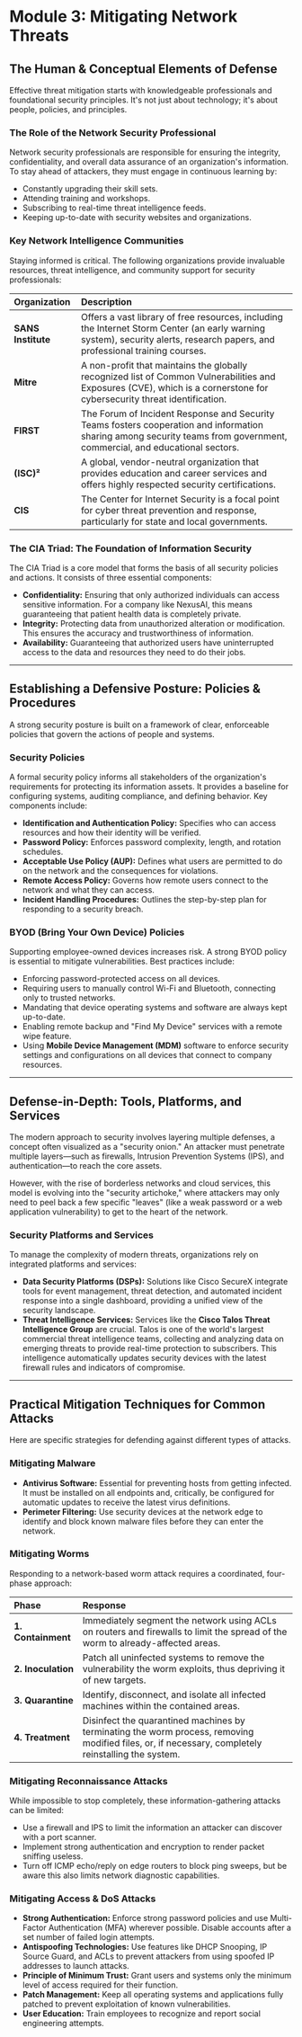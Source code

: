 # Module 3: Mitigating Network Threats

## The Human & Conceptual Elements of Defense

Effective threat mitigation starts with knowledgeable professionals and foundational security principles. It's not just about technology; it's about people, policies, and principles.

### The Role of the Network Security Professional

Network security professionals are responsible for ensuring the integrity, confidentiality, and overall data assurance of an organization's information. To stay ahead of attackers, they must engage in continuous learning by:

  * Constantly upgrading their skill sets.
  * Attending training and workshops.
  * Subscribing to real-time threat intelligence feeds.
  * Keeping up-to-date with security websites and organizations.

### Key Network Intelligence Communities

Staying informed is critical. The following organizations provide invaluable resources, threat intelligence, and community support for security professionals:

| Organization | Description |
| :--- | :--- |
| **SANS Institute** | Offers a vast library of free resources, including the Internet Storm Center (an early warning system), security alerts, research papers, and professional training courses. |
| **Mitre** | A non-profit that maintains the globally recognized list of Common Vulnerabilities and Exposures (CVE), which is a cornerstone for cybersecurity threat identification. |
| **FIRST** | The Forum of Incident Response and Security Teams fosters cooperation and information sharing among security teams from government, commercial, and educational sectors. |
| **(ISC)²** | A global, vendor-neutral organization that provides education and career services and offers highly respected security certifications. |
| **CIS** | The Center for Internet Security is a focal point for cyber threat prevention and response, particularly for state and local governments. |

### The CIA Triad: The Foundation of Information Security

The CIA Triad is a core model that forms the basis of all security policies and actions. It consists of three essential components:

  * **Confidentiality:** Ensuring that only authorized individuals can access sensitive information. For a company like NexusAI, this means guaranteeing that patient health data is completely private.
  * **Integrity:** Protecting data from unauthorized alteration or modification. This ensures the accuracy and trustworthiness of information.
  * **Availability:** Guaranteeing that authorized users have uninterrupted access to the data and resources they need to do their jobs.

-----

## Establishing a Defensive Posture: Policies & Procedures

A strong security posture is built on a framework of clear, enforceable policies that govern the actions of people and systems.

### Security Policies

A formal security policy informs all stakeholders of the organization's requirements for protecting its information assets. It provides a baseline for configuring systems, auditing compliance, and defining behavior. Key components include:

  * **Identification and Authentication Policy:** Specifies who can access resources and how their identity will be verified.
  * **Password Policy:** Enforces password complexity, length, and rotation schedules.
  * **Acceptable Use Policy (AUP):** Defines what users are permitted to do on the network and the consequences for violations.
  * **Remote Access Policy:** Governs how remote users connect to the network and what they can access.
  * **Incident Handling Procedures:** Outlines the step-by-step plan for responding to a security breach.

### BYOD (Bring Your Own Device) Policies

Supporting employee-owned devices increases risk. A strong BYOD policy is essential to mitigate vulnerabilities. Best practices include:

  * Enforcing password-protected access on all devices.
  * Requiring users to manually control Wi-Fi and Bluetooth, connecting only to trusted networks.
  * Mandating that device operating systems and software are always kept up-to-date.
  * Enabling remote backup and "Find My Device" services with a remote wipe feature.
  * Using **Mobile Device Management (MDM)** software to enforce security settings and configurations on all devices that connect to company resources.

-----

## Defense-in-Depth: Tools, Platforms, and Services

The modern approach to security involves layering multiple defenses, a concept often visualized as a "security onion." An attacker must penetrate multiple layers—such as firewalls, Intrusion Prevention Systems (IPS), and authentication—to reach the core assets.

However, with the rise of borderless networks and cloud services, this model is evolving into the "security artichoke," where attackers may only need to peel back a few specific "leaves" (like a weak password or a web application vulnerability) to get to the heart of the network.

### Security Platforms and Services

To manage the complexity of modern threats, organizations rely on integrated platforms and services:

  * **Data Security Platforms (DSPs):** Solutions like Cisco SecureX integrate tools for event management, threat detection, and automated incident response into a single dashboard, providing a unified view of the security landscape.
  * **Threat Intelligence Services:** Services like the **Cisco Talos Threat Intelligence Group** are crucial. Talos is one of the world's largest commercial threat intelligence teams, collecting and analyzing data on emerging threats to provide real-time protection to subscribers. This intelligence automatically updates security devices with the latest firewall rules and indicators of compromise.

-----

## Practical Mitigation Techniques for Common Attacks

Here are specific strategies for defending against different types of attacks.

### Mitigating Malware

  * **Antivirus Software:** Essential for preventing hosts from getting infected. It must be installed on all endpoints and, critically, be configured for automatic updates to receive the latest virus definitions.
  * **Perimeter Filtering:** Use security devices at the network edge to identify and block known malware files before they can enter the network.

### Mitigating Worms

Responding to a network-based worm attack requires a coordinated, four-phase approach:

| Phase | Response |
| :--- | :--- |
| **1. Containment** | Immediately segment the network using ACLs on routers and firewalls to limit the spread of the worm to already-affected areas. |
| **2. Inoculation** | Patch all uninfected systems to remove the vulnerability the worm exploits, thus depriving it of new targets. |
| **3. Quarantine** | Identify, disconnect, and isolate all infected machines within the contained areas. |
| **4. Treatment** | Disinfect the quarantined machines by terminating the worm process, removing modified files, or, if necessary, completely reinstalling the system. |

### Mitigating Reconnaissance Attacks

While impossible to stop completely, these information-gathering attacks can be limited:

  * Use a firewall and IPS to limit the information an attacker can discover with a port scanner.
  * Implement strong authentication and encryption to render packet sniffing useless.
  * Turn off ICMP echo/reply on edge routers to block ping sweeps, but be aware this also limits network diagnostic capabilities.

### Mitigating Access & DoS Attacks

  * **Strong Authentication:** Enforce strong password policies and use Multi-Factor Authentication (MFA) wherever possible. Disable accounts after a set number of failed login attempts.
  * **Antispoofing Technologies:** Use features like DHCP Snooping, IP Source Guard, and ACLs to prevent attackers from using spoofed IP addresses to launch attacks.
  * **Principle of Minimum Trust:** Grant users and systems only the minimum level of access required for their function.
  * **Patch Management:** Keep all operating systems and applications fully patched to prevent exploitation of known vulnerabilities.
  * **User Education:** Train employees to recognize and report social engineering attempts.
